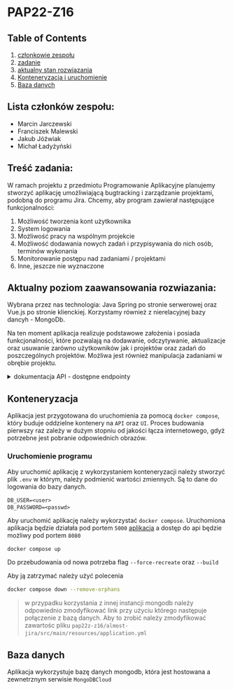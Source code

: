 # PAP22-Z16

## Table of Contents

1. [członkowie zespołu](##Lista-członków-zespołu)
2. [zadanie](#Treść-zadania)
3. [aktualny stan rozwiązania](#Aktualny-poziom-zaawansowania-rozwiazania)
4. [Konteneryzacja i uruchomienie](#Konteneryzacja)
5. [Baza danych](#baza-danych)

## Lista członków zespołu:

<ul>
    <li>Marcin Jarczewski</li>
    <li>Franciszek Malewski</li>
    <li>Jakub Jóźwiak</li>
    <li>Michał Ładyżyński</li>
</ul>

## Treść zadania:

W ramach projektu z przedmiotu Programowanie Aplikacyjne planujemy stworzyć aplikację umożliwiającą bugtracking i zarządzanie projektami, podobną do programu Jira. Chcemy, aby program zawierał następujące funkcjonalności:

<ol>
    <li>Możliwość tworzenia kont użytkownika</li>
    <li>System logowania</li>
    <li>Możliwość pracy na wspólnym projekcie</li>
    <li>Możliwość dodawania nowych zadań i przypisywania do nich osób, terminów wykonania</li>
    <li>Monitorowanie postępu nad zadaniami / projektami</li>
    <li>Inne, jeszcze nie wyznaczone</li>
</ol>

## Aktualny poziom zaawansowania rozwiazania:

Wybrana przez nas technologia: Java Spring po stronie serwerowej oraz Vue.js po stronie klienckiej. Korzystamy również z nierelacyjnej bazy dancyh - MongoDb.

Na ten moment aplikacja realizuje podstawowe założenia i posiada funkcjonalności, które pozwalają na dodawanie, odczytywanie, aktualizacje oraz usuwanie zarówno użytkowników jak i projektów oraz zadań do poszczególnych projektów. Możliwa jest również manipulacja zadaniami w obrębie projektu.

<details>
  <summary markdown="span">dokumentacja API - dostępne endpointy</summary>
    <img src="img/swagger.png"/>
</details>

## Konteneryzacja

Aplikacja jest przygotowana do uruchomienia za pomocą `docker compose`, który buduje oddzielne kontenery na `API` oraz `UI`. Proces budowania pierwszy raz zależy w dużym stopniu od jakości łącza internetowego, gdyż potrzebne jest pobranie odpowiednich obrazów.

### Uruchomienie programu

Aby uruchomić aplikację z wykorzystaniem konteneryzacji należy stworzyć plik `.env` w którym, należy podmienić wartości zmiennych. Są to dane do logowania do bazy danych.

```
DB_USER=<user>
DB_PASSWORD=<passwd>
```

Aby uruchomić aplikację należy wykorzystać `docker compose`. Uruchomiona aplikacja będzie działała pod portem `5000` [aplikacja] a dostęp do api będzie możliwy pod portem `8080`

```bash
docker compose up
```

Do przebudowania od nowa potrzeba flag `--force-recreate` oraz `--build`

Aby ją zatrzymać należy użyć polecenia

```bash
docker compose down --remove-orphans
```

> w przypadku korzystania z innej instancji mongodb należy odpowiednio zmodyfikować link przy użyciu którego następuje połączenie z bazą danych. Aby to zrobić należy zmodyfikować zawartośc pliku `pap22z-z16/almost-jira/src/main/resources/application.yml`

<!-- <br/>
istnieje możliwość korzystania z lokalnej bazy dancyh aby to zrobić należy:

    1. zmodyfikować link w `pap22z-z16/almost-jira/src/main/resources/application.yml`.
    2. uruchomić bazę danych w dockerze

```bash
docker run -d --name almost-jira-mongo -p 27017:27017 -e MONGO_INITDB_ROOT_USERNAME=root -e MONGO_INITDB_ROOT_PASSWORD=okon mongo
``` -->

## Baza danych

Aplikacja wykorzystuje bazę danych mongodb, która jest hostowana a zewnetrznym serwisie `MongoDBCloud`

[//]: # "/home/percival/.jdks/temurin-17.0.5/bin/java  -jar /home/percival/src/pap22z-z16/almost-jira/build/libs/almost-jira-0.0.1-SNAPSHOT-plain.jar"
[//]: # "link"
[dokumentacja api]: http://localhost:8080/swagger-ui/index.html
[aplikacja]: http://localhost:5000
